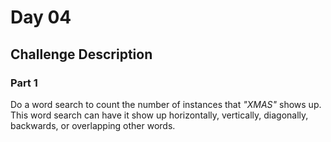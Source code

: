 # Day 04
## Challenge Description
### Part 1
Do a word search to count the number of instances that *"XMAS"* shows up. This word search can have it show up horizontally, vertically, diagonally, backwards, or overlapping other words.